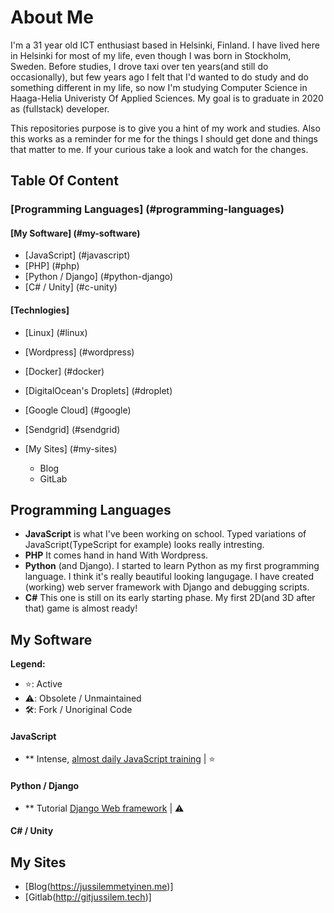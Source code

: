 # About Me

I'm a 31 year old ICT enthusiast based in Helsinki, Finland. I have lived here in Helsinki for most of my life, even though I was born in Stockholm, Sweden. Before studies, I drove taxi over ten years(and still do occasionally), but few years ago I felt that I'd wanted to do study and do something different in my life, so now I'm studying Computer Science in Haaga-Helia Univeristy Of Applied Sciences. My goal is to graduate in 2020 as (fullstack) developer.

This repositories purpose is to give you a hint of my work and studies. Also this works as a reminder for me for the things I should get done and things that matter to me. If your curious take a look and watch for the changes.

## Table Of Content

### [Programming Languages] (#programming-languages)
#### [My Software] (#my-software)
  * [JavaScript] (#javascript)
  * [PHP] (#php)
  * [Python / Django] (#python-django)
  * [C# / Unity] (#c-unity)
  
#### [Technlogies]
  * [Linux] (#linux)
  * [Wordpress] (#wordpress)
  * [Docker] (#docker)
  * [DigitalOcean's Droplets] (#droplet)
  * [Google Cloud] (#google)
  * [Sendgrid] (#sendgrid)

* [My Sites] (#my-sites)
  * Blog
  * GitLab

## Programming Languages
* **JavaScript** is what I've been working on school. Typed variations of JavaScript(TypeScript for example) looks really intresting.
* **PHP** It comes hand in hand With Wordpress.
* **Python** (and Django). I started to learn Python as my first programming language. I think it's really beautiful looking langugage. I have created (working) web server framework with Django and debugging scripts.
* **C#** This one is still on its early starting phase. My first 2D(and 3D after that) game is almost ready!

## My Software
**Legend:**

* ⭐️: Active
* ⚠️: Obsolete / Unmaintained
* 🛠: Fork / Unoriginal Code

#### JavaScript
* ** Intense, [almost daily JavaScript training](https://github.com/JussiLem/automatic-waddle) | ⭐️ 
#### Python / Django
* ** Tutorial [Django Web framework](https://github.com/JussiLem/didactic-octo-fortnight) | ⚠️

#### C# / Unity

## My Sites

* [Blog(https://jussilemmetyinen.me)]
* [Gitlab(http://gitjussilem.tech)]
